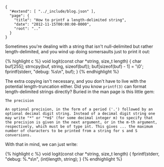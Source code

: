 
    {
      "#extend": [ "../_include/blog.json" ],
      "page": {
        "title": "How to printf a length-delimited string",
        "date": "2012-11-15T00:00:00-0000",
        "root": ".."
      }
    }

Sometimes you're dealing with a string that isn't null-delimited but rather length-delimited, and you wind up doing somersaults just to print it out:

{% highlight c %}
void logit(const char *string, size_t length) {
  char buf[255];
  strncpy(buf, string, sizeof(buf));
  buf[sizeof(buf) - 1] = '\0';
  fprintf(stderr, "debug: %s\n", buf);
}
{% endhighlight %}

The extra copying isn't necessary, and you don't have to live with the potential length-truncation either. Did you know `printf(3)` can format length-delimited strings directly? Buried in the man page is this little gem:

    The precision

    An optional precision, in the form of a period ('.') followed by an optional decimal digit string. Instead of a decimal digit string one may write "*" or "*m$" (for some decimal integer m) to specify that the precision is given in the next argument, or in the m-th argument, respectively, which must be of type int. This gives ... the maximum number of characters to be printed from a string for s and S conversions.

With that in mind, we can just write:

{% highlight c %}
void logit(const char *string, size_t length) {
  fprintf(stderr, "debug: %.*s\n", (int)length, string);
}
{% endhighlight %}

